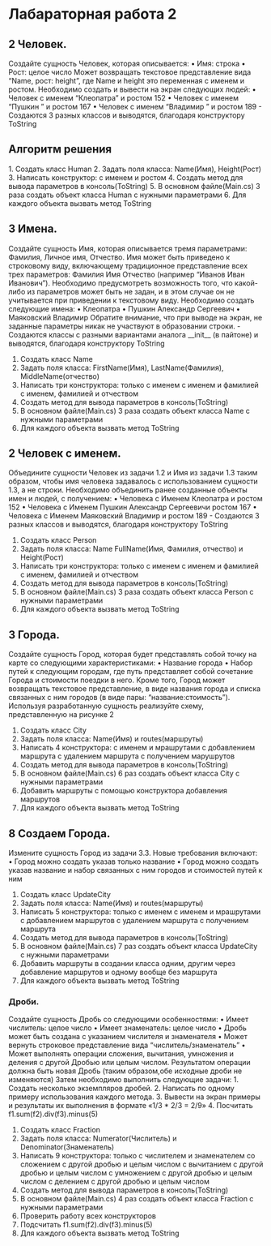 <h1>Лабараторная работа 2 </h1>

<h2> 2 Человек. </h2>
Создайте сущность Человек, которая описывается:
  • Имя: строка
  • Рост: целое число
Может возвращать текстовое представление вида “Name, рост: height”, где Name и height это
переменная с именем и ростом.
Необходимо создать и вывести на экран следующих людей:
  • Человек с именем “Клеопатра” и ростом 152
  • Человек с именем “Пушкин ” и ростом 167
  • Человек с именем “Владимир ” и ростом 189
- Создаются 3 разных классов и выводятся, благодаря конструктору ToString
  
<h2> Алгоритм решения </h2>
1. Создать класс Human
2. Задать поля класса: Name(Имя), Height(Рост)
3. Написать конструктор:
        с именем и ростом
4. Создать метод для вывода параметров в консоль(ToString)
5. В основном файле(Main.cs) 3 раза создать объект класса Human с нужными параметрами
6. Для каждого объекта вызвать метод ToString


<h2> 3 Имена. </h2>
Создайте сущность Имя, которая описывается тремя параметрами: Фамилия, Личное имя,
Отчество. Имя может быть приведено к строковому виду, включающему традиционное
представление всех трех параметров: Фамилия Имя Отчество (например “Иванов Иван
Иванович”). Необходимо предусмотреть возможность того, что какой-либо из параметров может
быть не задан, и в этом случае он не учитывается при приведении к текстовому виду.
Необходимо создать следующие имена:
  • Клеопатра
  • Пушкин Александр Сергеевич
  • Маяковский Владимир
Обратите внимание, что при выводе на экран, не заданные параметры никак не участвуют в
образовании строки.
- Создаются классы с разными вариантами аналога __init__ (в пайтоне) и выводятся, благодаря конструктору ToString

1. Создать класс Name
2. Задать поля класса: FirstName(Имя), LastName(Фамилия), MiddleName(отчество)
3. Написать три конструктора:
    только с именем
    с именем и фамилией
    с именем, фамилией и отчеством
4. Создать метод для вывода параметров в консоль(ToString)
5. В основном файле(Main.cs) 3 раза создать объект класса Name с нужными параметрами
6. Для каждого объекта вызвать метод ToString


<h2> 2 Человек с именем.</h2>
Объедините сущности Человек из задачи 1.2 и Имя из задачи 1.3 таким образом, чтобы имя
человека задавалось с использованием сущности 1.3, а не строки.
Необходимо объединить ранее созданные объекты имен и людей, с получением:
  • Человека с Именем Клеопатра и ростом 152
  • Человека с Именем Пушкин Александр Сергеевичи ростом 167
  • Человека с Именем Маяковский Владимир и ростом 189
- Создаются 3 разных классов и выводятся, благодаря конструктору ToString

1. Создать класс Person
2. Задать поля класса: Name FullName(Имя, Фамилия, отчество) и Height(Рост)
3. Написать три конструктора:
    только с именем
    с именем и фамилией
    с именем, фамилией и отчеством
4. Создать метод для вывода параметров в консоль(ToString)
5. В основном файле(Main.cs) 3 раза создать объект класса Person с нужными параметрами
6. Для каждого объекта вызвать метод ToString


<h2> 3 Города. </h2>
Создайте сущность Город, которая будет представлять собой точку на карте со следующими
характеристиками:
  • Название города
  • Набор путей к следующим городам, где путь представляет собой сочетание Города и
стоимости поездки в него.
Кроме того, Город может возвращать текстовое представление, в виде названия города и списка
связанных с ним городов (в виде пары: “название:стоимость”).
Используя разработанную сущность реализуйте схему, представленную на рисунке 2

1. Создать класс City
2. Задать поля класса: Name(Имя) и routes(маршруты)
3. Написать 4 конструктора:
    с именем и мрашрутами
    с добавлением маршрута
    с удалением маршрута
    с получением марушрутов
5. Создать метод для вывода параметров в консоль(ToString)
6. В основном файле(Main.cs) 6 раз создать объект класса City с нужными параметрами
7. Добавить маршруты с помощью конструктора добавления маршрутов
8. Для каждого объекта вызвать метод ToString

   
<h2> 8 Создаем Города. </h2>
Измените сущность Город из задачи 3.3. Новые требования включают:
  • Город можно создать указав только название
  • Город можно создать указав название и набор связанных с ним городов и стоимостей
путей к ним

1. Создать класс UpdateCity
2. Задать поля класса: Name(Имя) и routes(маршруты)
3. Написать 5 конструктора:
    только с именем
    с именем и мрашрутами
    с добавлением маршрутов
    с удалением маршрута
    с получением маршрута
5. Создать метод для вывода параметров в консоль(ToString)
6. В основном файле(Main.cs) 7 раз создать объект класса UpdateCity с нужными параметрами
7. Добавить маршруты в создании класса одним, другим через добавление маршрутов и одному вообще без маршрута
8. Для каждого объекта вызвать метод ToString

   
<h3> Дроби. </h3>
Создайте сущность Дробь со следующими особенностями:
  • Имеет числитель: целое число
  • Имеет знаменатель: целое число
  • Дробь может быть создана с указанием числителя и знаменателя
  • Может вернуть строковое представление вида “числитель/знаменатель”
  • Может выполнять операции сложения, вычитания, умножения и деления с другой Дробью
или целым числом. Результатом операции должна быть новая Дробь (таким образом,обе
исходные дроби не изменяются)
Затем необходимо выполнить следующие задачи:
  1. Создать несколько экземпляров дробей.
  2. Написать по одному примеру использования каждого метода.
  3. Вывести на экран примеры и результаты их выполнения в формате «1/3 * 2/3 = 2/9»
  4. Посчитать f1.sum(f2).div(f3).minus(5)

1. Создать класс Fraction
2. Задать поля класса: Numerator(Числитель) и Denominator(Знаменатель)
3. Написать 9 конструктора:
    только с числителем и знаменателем
    со сложением с другой дробью и целым числом
    с вычитанием с другой дробью и целым числом
    с умножением с другой дробью и целым числом
    с делением с другой дробью и целым числом
5. Создать метод для вывода параметров в консоль(ToString)
6. В основном файле(Main.cs) 4 раз создать объект класса Fraction с нужными параметрами
7. Проверить работу всех конструкторов
8. Подсчитать f1.sum(f2).div(f3).minus(5)
9. Для каждого объекта вызвать метод ToString
